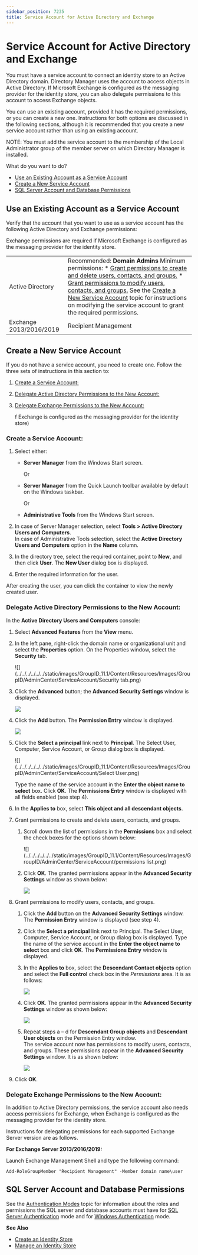 ```yaml
---
sidebar_position: 7235
title: Service Account for Active Directory and Exchange
---
```


# Service Account for Active Directory and Exchange

You must have a service account to connect an identity store to an Active Directory domain. Directory Manager uses the account to access objects in Active Directory. If Microsoft Exchange is configured as the messaging provider for the identity store, you can
also delegate permissions to this account to access Exchange objects.

You can use an existing account, provided it has the required permissions, or you can create a new one. Instructions for both options are discussed in the following sections, although it is recommended that you create a new service account rather
than using an existing account.

NOTE: You must add the service account to the membership of the Local Administrator group of the member server on which Directory Manager is installed.

What do you want to do?

* [Use an Existing Account as a Service Account](#use "Use an Existing Account as a Service Account")
* [Create a New Service Account](#create "Create a New Service Account")
* [SQL Server Account and Database Permissions](#SQL%C2%A0Serv "SQL Server Account and Database Permissions")

## Use an Existing Account as a Service Account

Verify that the account that you want to use as a service account has the following Active Directory and Exchange permissions:

Exchange permissions are required if Microsoft Exchange is configured as the messaging provider for the identity store.

|  |  |
| --- | --- |
| Active Directory | Recommended: **Domain Admins**  Minimum permissions:   * [Grant permissions to create and delete users, contacts, and groups.](#step7 "Grant permissions to create and delete users, contacts, and groups.Scroll down the list of permissions in the Permissions box and select the check boxes for the options shown below:Click OK. The granted permissions appear in the Advanced Security Settings window as shown below: Figure 5: Advanced Security Settings window showing granted permissions") * [Grant permissions to modify users, contacts, and groups.](#step8 "Grant permissions to modify users, contacts, and groups.Click the Add button on the Advanced Security Settings window (Figure 5). The Permission Entry window (Figure 3) is displayed.Click the Select a principal link next to Principal. The Select User, Computer, Service Account, or Group dialog box (Figure 4) is displayed. Type the name of the service account in the Enter the object name to select box and click OK. The Permissions Entry window is displayed.In the Applies to box, select the Descendant Contact objects option and select the Full control check box in the Permissions area. It is as follows: Figure 6: Permission Entry window with the Full Control option selected for the Contact objectClick OK. The granted permissions appear in the Advanced Security Settings window as shown below: Figure 7: Advanced Security Settings window showing Full Control permission on Contact objectsRepeat steps a – d for Descendant Group objects and Descendant User objects on the Permission Entry window. The service account now has permissions to modify users, contacts, and groups. These permissions appear in the Advanced Security Settings window. It is as shown below: Figure 8: Advanced Security Settings window with all required permissions")   See the [Create a New Service Account](#create "Create a New Service Account") topic for instructions on modifying the service account to grant the required permissions. |
| Exchange 2013/2016/2019 | Recipient Management |

## Create a New Service Account

If you do not have a service account, you need to create one. Follow the three sets of instructions in this section to:

1. [Create a Service Account:](#create2 "Create a Service Account:")
2. [Delegate Active Directory Permissions to the New Account:](#delegate "Delegate Active Directory Permissions to the New Account:")
3. [Delegate Exchange Permissions to the New Account:](#exchange "Delegate Exchange Permissions to the New Account:")

   f Exchange is configured as the messaging provider for the identity store)

### Create a Service Account:

1. Select either:

   * **Server Manager** from the Windows Start screen.

     Or
   * **Server Manager** from the Quick Launch toolbar available by default on the Windows taskbar.

     Or
   * **Administrative Tools** from the Windows Start screen.
2. In case of Server Manager selection, select **Tools > Active Directory Users and Computers**.  
   In case of Administrative Tools selection, select the **Active Directory Users and Computers** option in the **Name** column.
3. In the directory tree, select the required container, point to **New**, and then click **User**. The **New User** dialog box is displayed.
4. Enter the required information for the user.

After creating the user, you can click the container to view the newly created user.

### Delegate Active Directory Permissions to the New Account:

In the **Active Directory Users and Computers** console:

1. Select **Advanced Features** from the **View** menu.
2. In the left pane, right-click the domain name or organizational unit and select the **Properties** option. On the Properties window, select the **Security** tab.

   ![](../../../../../../static/images/GroupID_11.1/Content/Resources/Images/GroupID/AdminCenter/ServiceAccount/Security tab.png)
3. Click the **Advanced** button; the **Advanced Security Settings** window is displayed.

   ![](../../../../../../static/images/GroupID_11.1/Content/Resources/Images/GroupID/AdminCenter/ServiceAccount/AdvSecSettings.png)
4. Click the **Add** button. The **Permission Entry** window is displayed.

   ![](../../../../../../static/images/GroupID_11.1/Content/Resources/Images/GroupID/AdminCenter/ServiceAccount/PermissionEntry.png)
5. Click the **Select a principal** link next to **Principal**. The Select User, Computer, Service Account, or Group dialog box is displayed.

   ![](../../../../../../static/images/GroupID_11.1/Content/Resources/Images/GroupID/AdminCenter/ServiceAccount/Select User.png)

   Type the name of the service account in the **Enter the object name to select** box. Click **OK**. The **Permissions Entry** window is displayed with all fields enabled (see step 4).
6. In the **Applies to** box, select **This object and all descendant objects**.
7. Grant permissions to create and delete users, contacts, and groups.

   1. Scroll down the list of permissions in the **Permissions** box and select the check boxes for the options shown below:

      ![](../../../../../../static/images/GroupID_11.1/Content/Resources/Images/GroupID/AdminCenter/ServiceAccount/permissions list.png)
   2. Click **OK**. The granted permissions appear in the **Advanced Security Settings** window as shown below:

      ![](../../../../../../static/images/GroupID_11.1/Content/Resources/Images/GroupID/AdminCenter/ServiceAccount/AdvSecSettingsgrantedpermissions.png)
8. Grant permissions to modify users, contacts, and groups.

   1. Click the **Add** button on the **Advanced Security Settings** window. The **Permission Entry** window is displayed (see step 4).
   2. Click the **Select a principal** link next to Principal. The Select User, Computer, Service Account, or Group dialog box is displayed. Type the name of the service account in the **Enter the object name to select** box and click **OK**. The **Permissions Entry** window is displayed.
   3. In the **Applies to** box, select the **Descendant Contact objects** option and select the **Full control** check box in the *Permissions* area. It is as follows:

      ![](../../../../../../static/images/GroupID_11.1/Content/Resources/Images/GroupID/AdminCenter/ServiceAccount/FullControlContact.png)
   4. Click **OK**. The granted permissions appear in the **Advanced Security Settings** window as shown below:

      ![](../../../../../../static/images/GroupID_11.1/Content/Resources/Images/GroupID/AdminCenter/ServiceAccount/AdvSecSettingsFullControlContact.png)
   5. Repeat steps a – d for **Descendant Group objects** and **Descendant User objects** on the Permission Entry window.  
      The service account now has permissions to modify users, contacts, and groups. These permissions appear in the **Advanced Security Settings** window. It is as shown below:

      ![](../../../../../../static/images/GroupID_11.1/Content/Resources/Images/GroupID/AdminCenter/ServiceAccount/AdvSecSettingsreqpermissions.png)
9. Click **OK**.

### Delegate Exchange Permissions to the New Account:

In addition to Active Directory permissions, the service account also needs access permissions for Exchange, when Exchange is configured as the messaging provider for the identity store.

Instructions for delegating permissions for each supported Exchange Server version are as follows.

**For Exchange Server 2013/2016/2019:**

Launch Exchange Management Shell and type the following command:

```
Add-RoleGroupMember "Recipient Management" -Member domain name\user
```
## SQL Server Account and Database Permissions

See the [Authentication Modes](../SetupAuthentication "Authentication Modes") topic for information about the roles and permissions the SQL server and database accounts must have for [SQL Server Authentication](../SetupAuthentication#SQL_Server_Authentication "SQL Server Authentication") mode and for [Windows Authentication](../SetupAuthentication#Windows_Authentication "Windows Authentication") mode.

**See Also**

* [Create an Identity Store](../../AdminCenter/IdentityStore/Create "Create an Identity Store")
* [Manage an Identity Store](../../AdminCenter/IdentityStore/Manage "Manage an Identity Store")